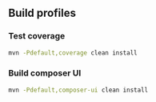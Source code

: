 ## Build profiles### Test coverage```bashmvn -Pdefault,coverage clean install```### Build composer UI```bashmvn -Pdefault,composer-ui clean install```